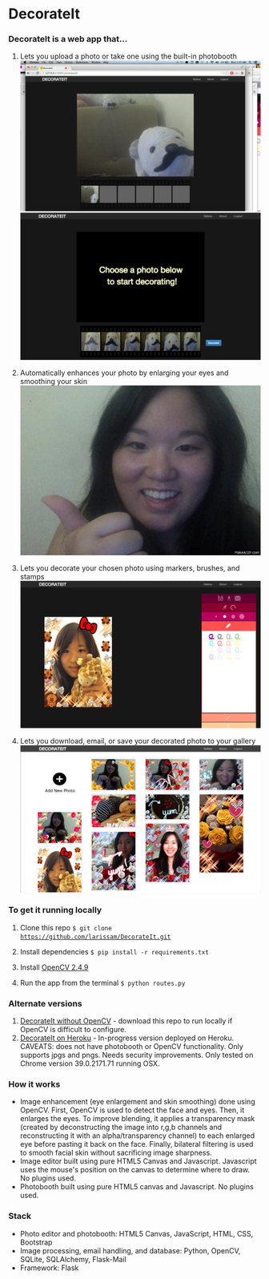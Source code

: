 # DecorateIt

### DecorateIt is a web app that...
1. Lets you upload a photo or take one using the built-in photobooth
![Photobooth Before](https://github.com/larissam/DecorateIt/blob/master/readmeimages/photoboothbefore.png "Photobooth Before")
![Photobooth After](https://github.com/larissam/DecorateIt/blob/master/readmeimages/photoboothafter.png "Photobooth After")

2. Automatically enhances your photo by enlarging your eyes and smoothing your skin
![Image Processing](https://github.com/larissam/DecorateIt/blob/master/readmeimages/enlargeeyes.gif "Image Processing")

3. Lets you decorate your chosen photo using markers, brushes, and stamps
![Editor](https://github.com/larissam/DecorateIt/blob/master/readmeimages/editor.png "Editor")

4. Lets you download, email, or save your decorated photo to your gallery
![Gallery](https://github.com/larissam/DecorateIt/blob/master/readmeimages/gallery.png "Gallery")


### To get it running locally

1. Clone this repo
<code>$ git clone https://github.com/larissam/DecorateIt.git </code>

2. Install dependencies
<code>$ pip install -r requirements.txt </code>

3. Install [OpenCV 2.4.9](http://opencv.org/downloads.html)

4. Run the app from the terminal
<code>$ python routes.py </code>


### Alternate versions
1. [DecorateIt without OpenCV](https://github.com/larissam/DecorateIt-NoOpenCV) - download this repo to run locally if OpenCV is difficult to configure.
2. [DecorateIt on Heroku](http://decorateit5.herokuapp.com/) - In-progress version deployed on Heroku. CAVEATS: does not have photobooth or OpenCV functionality. Only supports jpgs and pngs. Needs security improvements. Only tested on Chrome version 39.0.2171.71 running OSX. 


### How it works

- Image enhancement (eye enlargement and skin smoothing) done using OpenCV. First, OpenCV is used to detect the face and eyes. Then, it enlarges the eyes. To improve blending, it applies a transparency mask (created by deconstructing the image into r,g,b channels and reconstructing it with an alpha/transparency channel) to each enlarged eye before pasting it back on the face. Finally, bilateral filtering is used to smooth facial skin without sacrificing image sharpness.
- Image editor built using pure HTML5 Canvas and Javascript. Javascript uses the mouse's position on the canvas to determine where to draw. No plugins used.
- Photobooth built using pure HTML5 canvas and Javascript. No plugins used.


### Stack
- Photo editor and photobooth: HTML5 Canvas, JavaScript, HTML, CSS, Bootstrap
- Image processing, email handling, and database: Python, OpenCV, SQLite, SQLAlchemy, Flask-Mail
- Framework: Flask



